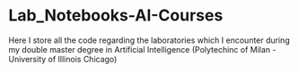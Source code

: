 # Lab_Notebooks-AI-Courses
Here I store all the code regarding the laboratories which I encounter during my double master degree in Artificial Intelligence (Polytechinc of Milan - University of Illinois Chicago)
